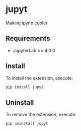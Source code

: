 # jupyt

Making ipynb cooler

## Requirements

- JupyterLab >= 4.0.0

## Install

To install the extension, execute:

```bash
pip install jupyt
```

## Uninstall

To remove the extension, execute:

```bash
pip uninstall jupyt
```